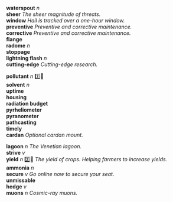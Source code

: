 

__waterspout__ _n_  
__sheer__ _The sheer magnitude of threats._  
__window__ _Hail is tracked over a one-hour window._  
__preventive__ _Preventive and corrective maintenance._  
__corrective__ _Preventive and corrective maintenance._  
__flange__  
__radome__ _n_  
__stoppage__  
__lightning flash__ _n_  
__cutting-edge__ _Cutting-edge research._  

__pollutant__ _n_ :two::hammer:  
__solvent__ _n_  
__uptime__  
__housing__  
__radiation budget__  
__pyrheliometer__  
__pyranometer__  
__pathcasting__  
__timely__  
__cardan__ _Optional cardan mount._  

__lagoon__ _n_ _The Venetian lagoon._  
__strive__ _v_  
__yield__ _n_ :two::hammer: _The yield of crops._ _Helping farmers to increase yields._  
__ammonia__ _n_  
__secure__ _v_ _Go online now to secure your seat._  
__unmissable__  
__hedge__ _v_  
__muons__ _n_ _Cosmic-ray muons._  
